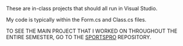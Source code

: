 These are in-class projects that should all run in Visual Studio.

My code is typically within the Form.cs and Class.cs files.

TO SEE THE MAIN PROJECT THAT I WORKED ON THROUGHOUT THE ENTIRE SEMESTER, GO TO THE [SPORTSPRO](https://github.com/maxmart97/sportspro-tech-support) 
REPOSITORY.
